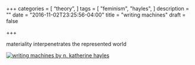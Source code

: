 +++
categories = [
  “theory”,
]
tags = [
  "feminism",
  "hayles",
]
description = ""
date = "2016-11-02T23:25:56-04:00"
title = "writing machines"
draft = false

+++

materiality interpenetrates the represented world

[![writing machines by n. katherine hayles](/img/exotic-dancers.jpg)](/pdf/writing-machines.pdf)